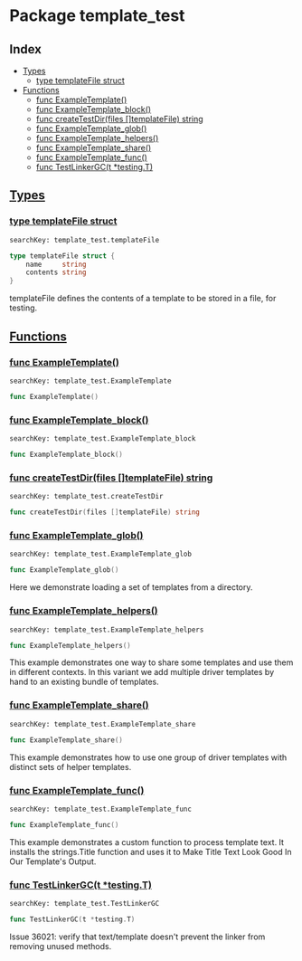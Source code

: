 # Package template_test

## Index

* [Types](#type)
    * [type templateFile struct](#templateFile)
* [Functions](#func)
    * [func ExampleTemplate()](#ExampleTemplate)
    * [func ExampleTemplate_block()](#ExampleTemplate_block)
    * [func createTestDir(files []templateFile) string](#createTestDir)
    * [func ExampleTemplate_glob()](#ExampleTemplate_glob)
    * [func ExampleTemplate_helpers()](#ExampleTemplate_helpers)
    * [func ExampleTemplate_share()](#ExampleTemplate_share)
    * [func ExampleTemplate_func()](#ExampleTemplate_func)
    * [func TestLinkerGC(t *testing.T)](#TestLinkerGC)


## <a id="type" href="#type">Types</a>

### <a id="templateFile" href="#templateFile">type templateFile struct</a>

```
searchKey: template_test.templateFile
```

```Go
type templateFile struct {
	name     string
	contents string
}
```

templateFile defines the contents of a template to be stored in a file, for testing. 

## <a id="func" href="#func">Functions</a>

### <a id="ExampleTemplate" href="#ExampleTemplate">func ExampleTemplate()</a>

```
searchKey: template_test.ExampleTemplate
```

```Go
func ExampleTemplate()
```

### <a id="ExampleTemplate_block" href="#ExampleTemplate_block">func ExampleTemplate_block()</a>

```
searchKey: template_test.ExampleTemplate_block
```

```Go
func ExampleTemplate_block()
```

### <a id="createTestDir" href="#createTestDir">func createTestDir(files []templateFile) string</a>

```
searchKey: template_test.createTestDir
```

```Go
func createTestDir(files []templateFile) string
```

### <a id="ExampleTemplate_glob" href="#ExampleTemplate_glob">func ExampleTemplate_glob()</a>

```
searchKey: template_test.ExampleTemplate_glob
```

```Go
func ExampleTemplate_glob()
```

Here we demonstrate loading a set of templates from a directory. 

### <a id="ExampleTemplate_helpers" href="#ExampleTemplate_helpers">func ExampleTemplate_helpers()</a>

```
searchKey: template_test.ExampleTemplate_helpers
```

```Go
func ExampleTemplate_helpers()
```

This example demonstrates one way to share some templates and use them in different contexts. In this variant we add multiple driver templates by hand to an existing bundle of templates. 

### <a id="ExampleTemplate_share" href="#ExampleTemplate_share">func ExampleTemplate_share()</a>

```
searchKey: template_test.ExampleTemplate_share
```

```Go
func ExampleTemplate_share()
```

This example demonstrates how to use one group of driver templates with distinct sets of helper templates. 

### <a id="ExampleTemplate_func" href="#ExampleTemplate_func">func ExampleTemplate_func()</a>

```
searchKey: template_test.ExampleTemplate_func
```

```Go
func ExampleTemplate_func()
```

This example demonstrates a custom function to process template text. It installs the strings.Title function and uses it to Make Title Text Look Good In Our Template's Output. 

### <a id="TestLinkerGC" href="#TestLinkerGC">func TestLinkerGC(t *testing.T)</a>

```
searchKey: template_test.TestLinkerGC
```

```Go
func TestLinkerGC(t *testing.T)
```

Issue 36021: verify that text/template doesn't prevent the linker from removing unused methods. 

